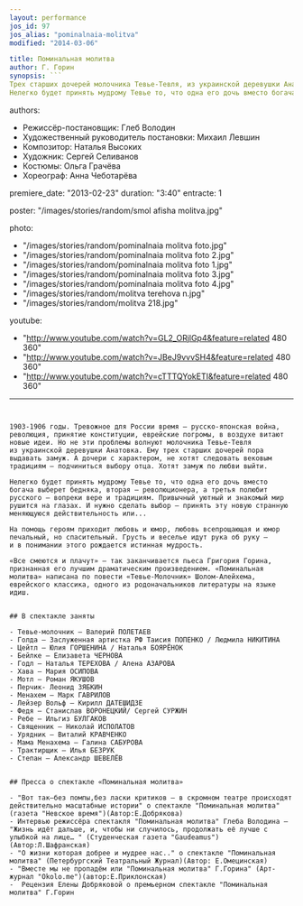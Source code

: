 ```yaml
---
layout: performance
jos_id: 97
jos_alias: "pominalnaia-molitva"
modified: "2014-03-06"

title: Поминальная молитва
author: Г. Горин
synopsis: ```
Трех старших дочерей молочника Тевье-Тевля, из украинской деревушки Анатовка, пора выдавать замуж. А дочери с характером, не хотят следовать вековым традициям — подчиниться выбору отца. Хотят замуж по любви выйти.
Нелегко будет принять мудрому Тевье то, что одна его дочь вместо богача выберет бедняка, вторая — революционера, а третья полюбит русского — вопреки вере и традициям…
```

authors:
- Режиссёр-постановщик: Глеб Володин
- Художественный руководитель постановки: Михаил Левшин
- Композитор: Наталья Высоких
- Художник: Сергей Селиванов
- Костюмы: Ольга Грачёва
- Хореограф: Анна Чеботарёва

premiere_date: "2013-02-23"
duration: "3:40"
entracte: 1

poster: "/images/stories/random/smol afisha molitva.jpg"

photo:
- "/images/stories/random/pominalnaia molitva foto.jpg"
- "/images/stories/random/pominalnaia molitva foto 2.jpg"
- "/images/stories/random/pominalnaia molitva foto 1.jpg"
- "/images/stories/random/pominalnaia molitva foto 3.jpg"
- "/images/stories/random/pominalnaia molitva foto 4.jpg"
- "/images/stories/random/molitva terehova n.jpg"
- "/images/stories/random/molitva 218.jpg"

youtube:
- "http://www.youtube.com/watch?v=GL2_ORjlGp4&feature=related 480 360"
- "http://www.youtube.com/watch?v=JBeJ9vvvSH4&feature=related 480 360"
- "http://www.youtube.com/watch?v=cTTTQYokETI&feature=related 480 360"
---
```


1903-1906 годы. Тревожное для России время — русско-японская война, революция, принятие конституции, еврейские погромы, в воздухе витают новые идеи. Но не эти проблемы волнуют молочника Тевье-Тевля из украинской деревушки Анатовка. Ему трех старших дочерей пора выдавать замуж. А дочери с характером, не хотят следовать вековым традициям — подчиниться выбору отца. Хотят замуж по любви выйти.

Нелегко будет принять мудрому Тевье то, что одна его дочь вместо богача выберет бедняка, вторая — революционера, а третья полюбит русского — вопреки вере и традициям. Привычный уютный и знакомый мир рушится на глазах. И нужно сделать выбор — принять эту новую странную меняющуюся действительность или...

На помощь героям приходит любовь и юмор, любовь всепрощающая и юмор печальный, но спасительный. Грусть и веселье идут рука об руку — и в понимании этого рождается истинная мудрость.

«Все смеются и плачут» — так заканчивается пьеса Григория Горина, признанная его лучшим драматическим произведением. «Поминальная молитва» написана по повести «Тевье-Молочник» Шолом-Алейхема, еврейского классика, одного из родоначальников литературы на языке идиш.


## В спектакле заняты

- Тевье-молочник — Валерий ПОЛЕТАЕВ
- Голда — Заслуженная артистка РФ Таисия ПОПЕНКО / Людмила НИКИТИНА
- Цейтл — Юлия ГОРШЕНИНА / Наталья БОЯРЁНОК
- Бейлке — Елизавета ЧЕРНОВА
- Годл — Наталья ТЕРЕХОВА / Алена АЗАРОВА
- Хава — Мария ОСИПОВА
- Мотл — Роман ЯКУШОВ
- Перчик- Леонид ЗЯБКИН
- Менахем — Марк ГАВРИЛОВ
- Лейзер Вольф — Кирилл ДАТЕШИДЗЕ
- Федя — Станислав ВОРОНЕЦКИЙ/ Сергей СУРЖИН
- Ребе — Ильгиз БУЛГАКОВ
- Священник — Николай ИСПОЛАТОВ
- Урядник — Виталий КРАВЧЕНКО
- Мама Менахема — Галина САБУРОВА
- Трактирщик — Илья БЕЗРУК
- Степан — Александр ШЕВЕЛЁВ


## Пресса о спектакле «Поминальная молитва»

- "Вот так–без помпы,без ласки критиков – в скромном театре происходят действительно масштабные истории" о спектакле "Поминальная молитва" (газета "Невское время")(Автор:Е.Добрякова)
- Интервью режиссёра спектакля "Поминальная молитва" Глеба Володина — "Жизнь идёт дальше, и, чтобы ни случилось, продолжать её лучше с улыбкой на лице… " (Студенческая газета "Gaudeamus")(Автор:Л.Шафранская)
- "О жизни которая добрее и мудрее нас.." о спектакле "Поминальная молитва" (Петербургский Театральный Журнал)(Автор: Е.Омецинская)
- "Вместе мы не пропадём или "Поминальная молитва" Г.Горина" (Арт-журнал "Okolo.me")(автор:Е.Приклонская)
-  Рецензия Елены Добряковой о премьерном спектакле "Поминальная молитва" Г.Горин